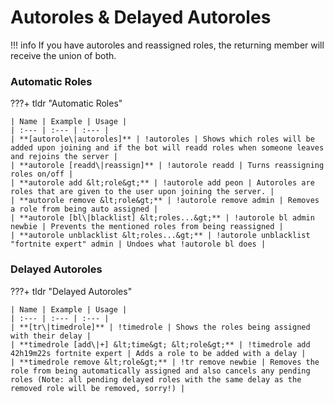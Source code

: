 # Autoroles & Delayed Autoroles

!!! info
	If you have autoroles and reassigned roles, the returning member will receive the union of both.

### Automatic Roles

???+ tldr "Automatic Roles"

	| Name | Example | Usage |
	| :--- | :--- | :--- |
	| **[autorole\|autoroles]** | !autoroles | Shows which roles will be added upon joining and if the bot will readd roles when someone leaves and rejoins the server |
	| **autorole [readd\|reassign]** | !autorole readd | Turns reassigning roles on/off |
	| **autorole add &lt;role&gt;** | !autorole add peon | Autoroles are roles that are given to the user upon joining the server. |
	| **autorole remove &lt;role&gt;** | !autorole remove admin | Removes a role from being auto assigned |
	| **autorole [bl\|blacklist] &lt;roles...&gt;** | !autorole bl admin newbie | Prevents the mentioned roles from being reassigned |
	| **autorole unblacklist &lt;roles...&gt;** | !autorole unblacklist "fortnite expert" admin | Undoes what !autorole bl does |

### Delayed Autoroles

???+ tldr "Delayed Autoroles"

	| Name | Example | Usage |
	| :--- | :--- | :--- |
	| **[tr\|timedrole]** | !timedrole | Shows the roles being assigned with their delay |
	| **timedrole [add\|+] &lt;time&gt; &lt;role&gt;** | !timedrole add 42h19m22s fortnite expert | Adds a role to be added with a delay |
	| **timedrole remove &lt;role&gt;** | !tr remove newbie | Removes the role from being automatically assigned and also cancels any pending roles (Note: all pending delayed roles with the same delay as the removed role will be removed, sorry!) |

